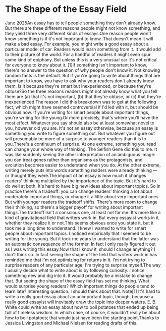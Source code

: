 # The Shape of the Essay Field

June 2025An essay has to tell people something they don't already know. But
there are three different reasons people might not know something,
and they yield three very different kinds of essays.One reason people won't know something is if it's not important to
know. That doesn't mean it will make a bad essay. For example, you
might write a good essay about a particular model of car. Readers
would learn something from it. It would add to their picture of the
world. For a handful of readers it might even spur some kind of
epiphany. But unless this is a very unusual car it's not critical
for everyone to know about it. 
[1]If something isn't important to know, there's no answer to the
question of why people don't know it. Not knowing random facts is
the default. But if you're going to write about things that are
important to know, you have to ask why your readers don't already
know them. Is it because they're smart but inexperienced, or because
they're obtuse?So the three reasons readers might not already know what you tell
them are (a) that it's not important, (b) that they're obtuse, 
or (c) that they're inexperienced.The reason I did this breakdown was to get at the following fact,
which might have seemed controversial if I'd led with it, but should
be obvious now. If you're writing for smart people about important
things, you're writing for the young.Or more precisely, that's where you'll have the most effect. Whatever
you say should also be at least somewhat novel to you, however old
you are. It's not an essay otherwise, because an essay is something
you write to figure something out. But whatever you figure out will
presumably be more of a surprise to younger readers than it is to
you.There's a continuum of surprise. At one extreme, something you read
can change your whole way of thinking. The Selfish Gene did this
to me. It was like suddenly seeing the other interpretation of an
ambiguous image: you can treat genes rather than organisms as the
protagonists, and evolution becomes easier to understand when you
do. At the other extreme, writing merely puts into words something
readers were already thinking — or thought they were.The impact of an essay is how much it changes readers' thinking
multiplied by the importance of the topic. But it's hard to do well
at both. It's hard to have big new ideas about important topics.
So in practice there's a tradeoff: you can change readers' thinking
a lot about moderately important things, or change it a little about
very important ones. But with younger readers the tradeoff shifts.
There's more room to change their thinking, so there's a bigger
payoff for writing about important things.The tradeoff isn't a conscious one, at least not for me. It's more
like a kind of gravitational field that writers work in. But every
essayist works in it, whether they realize it or not.This seems obvious once you state it, but it took me a long time
to understand. I knew I wanted to write for smart people about
important topics. I noticed empirically that I seemed to be writing
for the young. But it took me years to understand that the latter
was an automatic consequence of the former. In fact I only really
figured it out as I was writing this essay.Now that I know it, should I change anything? I don't think so. In
fact seeing the shape of the field that writers work in has reminded
me that I'm not optimizing for returns in it. I'm not trying to
surprise readers of any particular age; I'm trying to surprise
myself.The way I usually decide what to write about is by following
curiosity. I notice something new and dig into it. It would probably
be a mistake to change that. But seeing the shape of the essay field
has set me thinking. What would surprise young readers? Which
important things do people tend to learn late? Interesting question.
I should think about that.
Note[1]
It's hard to write a really good essay about an unimportant
topic, though, because a really good essayist will inevitably draw
the topic into deeper waters. E. B. White could write an essay about
how to boil potatoes that ended up being full of timeless wisdom.
In which case, of course, it wouldn't really be about how to boil
potatoes; that would just have been the starting point.Thanks to Jessica Livingston and Michael 
Nielsen for reading drafts of this.